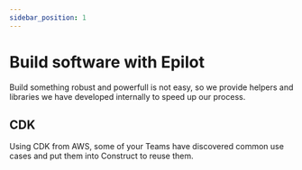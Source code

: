 ```yaml
---
sidebar_position: 1
---
```


# Build software with Epilot

Build something robust and powerfull is not easy, so we provide helpers and libraries we have developed internally to speed up our process.

## CDK

Using CDK from AWS, some of your Teams have discovered common use cases and put them into Construct to reuse them.
